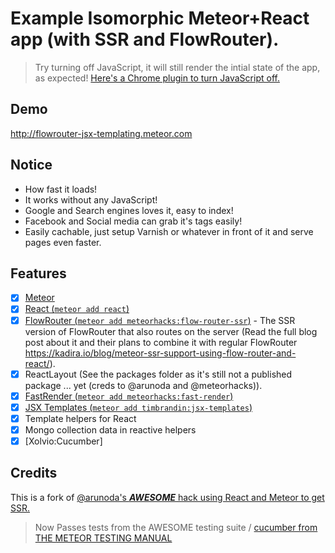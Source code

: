 

# Example Isomorphic Meteor+React app (with SSR and FlowRouter).



> Try turning off JavaScript, it will still render the intial  state of the app, as expected! [Here's a Chrome plugin to turn JavaScript off.](https://chrome.google.com/webstore/detail/quick-javascript-switcher/geddoclleiomckbhadiaipdggiiccfje)


## Demo
http://flowrouter-jsx-templating.meteor.com

## Notice

* How fast it loads!
* It works without any JavaScript!
* Google and Search engines loves it, easy to index!
* Facebook and Social media can grab it's tags easily!
* Easily cachable, just setup Varnish or whatever in front of it and serve pages even faster.

## Features


- [x] [Meteor](http://meteor.com)
- [x] [React (```meteor add react```)](https://facebook.github.io/react)
- [x] [FlowRouter (```meteor add meteorhacks:flow-router-ssr```)](https://atmospherejs.com/meteorhacks/flow-router-ssr) - The SSR version
 of FlowRouter that also routes on the server (Read the full blog post about it and their plans to combine it with regular FlowRouter https://kadira.io/blog/meteor-ssr-support-using-flow-router-and-react/).
- [x] ReactLayout (See the packages folder as it's still not a published package ... yet (creds to @arunoda and @meteorhacks)).
- [x] [FastRender (```meteor add meteorhacks:fast-render```)](https://atmospherejs.com/meteorhacks/fast-render)
- [x] [JSX Templates (```meteor add timbrandin:jsx-templates```)](https://atmospherejs.com/timbrandin/jsx-templating)
- [x] Template helpers for React
- [x] Mongo collection data in reactive helpers
- [x] [Xolvio:Cucumber]
## Credits

This is a fork of [@arunoda's ***AWESOME*** hack using React and Meteor to get SSR.](https://github.com/arunoda/hello-react-meteor)

> Now Passes tests from the AWESOME testing suite / [cucumber from THE METEOR TESTING MANUAL](https://github.com/xolvio/meteor-cucumber)
